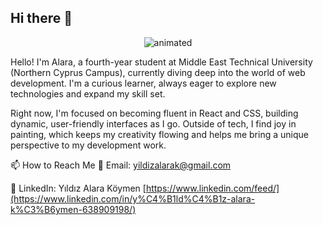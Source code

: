 ## Hi there 👋
<p align="center">
  <img src="https://media3.giphy.com/media/v1.Y2lkPTc5MGI3NjExb3Ntb2Y5dmNrb3dreHR3NHo3MXJwcHhubW5odzRuMWlsMXM2dWxqNyZlcD12MV9pbnRlcm5hbF9naWZfYnlfaWQmY3Q9Zw/scZPhLqaVOM1qG4lT9/giphy.gif" alt="animated" />
</p>
Hello! I'm Alara, a fourth-year student at Middle East Technical University (Northern Cyprus Campus), currently diving deep into the world of web development. I'm a curious learner, always eager to explore new technologies and expand my skill set.

Right now, I'm focused on becoming fluent in React and CSS, building dynamic, user-friendly interfaces as I go. Outside of tech, I find joy in painting, which keeps my creativity flowing and helps me bring a unique perspective to my development work.

📫 How to Reach Me
📧 Email: yildizalarak@gmail.com

💼 LinkedIn: Yıldız Alara Köymen
[https://www.linkedin.com/feed/](https://www.linkedin.com/in/y%C4%B1ld%C4%B1z-alara-k%C3%B6ymen-638909198/)

